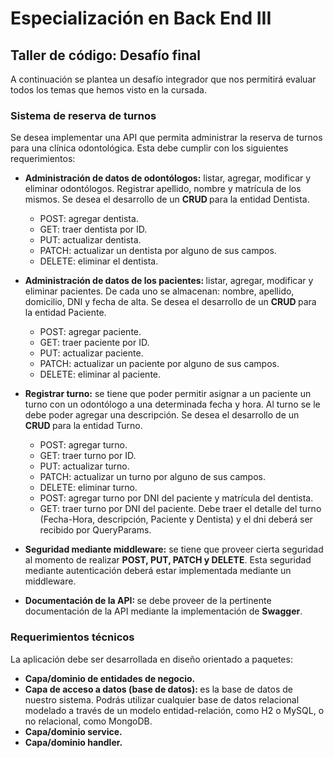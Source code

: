 <h1>Especialización en Back End III</h1>
    <h2>Taller de código: Desafío final</h2>
    <p>
      A continuación se plantea un desafío integrador que nos permitirá evaluar
      todos los temas que hemos visto en la cursada.
    </p>
    <h3>Sistema de reserva de turnos</h3>
    <p>
      Se desea implementar una API que permita administrar la reserva de turnos
      para una clínica odontológica. Esta debe cumplir con los siguientes
      requerimientos:
    </p>
    <ul>
      <li type="disc">
        <div>
          <p>
            <b>  Administración de datos de odontólogos:</b>
            listar, agregar, modificar y
            eliminar odontólogos. Registrar apellido, nombre y matrícula de los
            mismos. Se desea el desarrollo de un 
            <b>CRUD </b> para la entidad Dentista.
          </p>
          <ul type="circle">
            <li>POST: agregar dentista.</li>
            <li>GET: traer dentista por ID.</li>
            <li>PUT: actualizar dentista.</li>
            <li>PATCH: actualizar un dentista por alguno de sus campos.</li>
            <li>DELETE: eliminar el dentista.</li>
          </ul>
        </div>
      </li>
      <li type="disc">
        <div>
          <p>
            <b> Administración de datos de los pacientes: </b>
            listar, agregar, modificar y eliminar pacientes. De cada uno se
            almacenan: nombre, apellido, domicilio, DNI y fecha de alta. Se
            desea el desarrollo de un
            <b>CRUD </b> para la entidad Paciente.
          </p>
          <ul type="circle">
            <li>POST: agregar paciente.</li>
            <li>GET: traer paciente por ID.</li>
            <li>PUT: actualizar paciente.</li>
            <li>PATCH: actualizar un paciente por alguno de sus campos.</li>
            <li>DELETE: eliminar al paciente.</li>
          </ul>
        </div>
      </li>
      <li type="disc">
        <div>
          <p>
            <b> Registrar turno:</b>
            se tiene que poder permitir asignar a un paciente un turno con un
            odontólogo a una determinada fecha y hora. Al turno se le debe poder
            agregar una descripción. Se desea el desarrollo de un
            <b>CRUD </b> para la entidad Turno.
          </p>
          <ul type="circle">
            <li>POST: agregar turno.</li>
            <li>GET: traer turno por ID.</li>
            <li>PUT: actualizar turno.</li>
            <li>PATCH: actualizar un turno por alguno de sus campos.</li>
            <li>DELETE: eliminar turno.</li>
            <li>
              POST: agregar turno por DNI del paciente y matrícula del dentista.
            </li>
            <li>
              GET: traer turno por DNI del paciente. Debe traer el detalle del
              turno (Fecha-Hora, descripción, Paciente y Dentista) y el dni
              deberá ser recibido por QueryParams.
            </li>
          </ul>
        </div>
      </li>
      <li type="disc">
        <p>
          <b>Seguridad mediante middleware:</b> se tiene que proveer cierta
          seguridad al momento de realizar <b> POST, PUT, PATCH y DELETE</b>.
          Esta seguridad mediante autenticación deberá estar implementada
          mediante un middleware.
        </p>
      </li>
      <li type="disc">
        <p>
          <b> Documentación de la API: </b>
          se debe proveer de la pertinente documentación de la API mediante la
          implementación de <b> Swagger</b>.
        </p>
      </li>
    </ul>
      <h3>Requerimientos técnicos</h3>
    <p>La aplicación debe ser desarrollada en diseño orientado a paquetes:</p>
    <ul type="disc">
      <li><b> Capa/dominio de entidades de negocio. </b></li>
      <li>
        <b> Capa de acceso a datos (base de datos): </b>es la base de datos de
        nuestro sistema. Podrás utilizar cualquier base de datos relacional
        modelado a través de un modelo entidad-relación, como H2 o MySQL, o no
        relacional, como MongoDB.
      </li>
      <li><b> Capa/dominio service. </b></li>
      <li><b> Capa/dominio handler. </b></li>
    </ul>